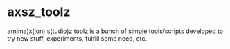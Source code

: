 axsz_toolz
==========

a(nima)x(ion) s(tudio)z toolz is a bunch of simple tools/scripts developed to try new stuff, experiments, fulfill some need, etc.
